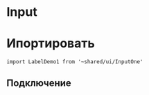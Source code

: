 # Input

# Ипортировать

`import LabelDemo1 from '~shared/ui/InputOne'`

## Подключение

<LabelDemo1/>



